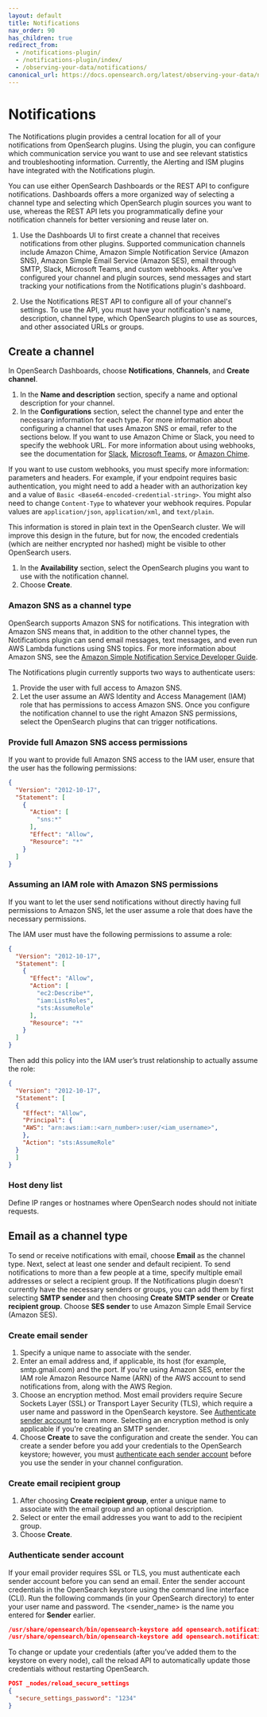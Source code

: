 ```yaml
---
layout: default
title: Notifications
nav_order: 90
has_children: true
redirect_from:
  - /notifications-plugin/
  - /notifications-plugin/index/
  - /observing-your-data/notifications/
canonical_url: https://docs.opensearch.org/latest/observing-your-data/notifications/index/
---
```


# Notifications

The Notifications plugin provides a central location for all of your notifications from OpenSearch plugins. Using the plugin, you can configure which communication service you want to use and see relevant statistics and troubleshooting information. Currently, the Alerting and ISM plugins have integrated with the Notifications plugin.

You can use either OpenSearch Dashboards or the REST API to configure notifications. Dashboards offers a more organized way of selecting a channel type and selecting which OpenSearch plugin sources you want to use, whereas the REST API lets you programmatically define your notification channels for better versioning and reuse later on.

1. Use the Dashboards UI to first create a channel that receives notifications from other plugins. Supported communication channels include Amazon Chime, Amazon Simple Notification Service (Amazon SNS), Amazon Simple Email Service (Amazon SES), email through SMTP, Slack, Microsoft Teams, and custom webhooks. After you’ve configured your channel and plugin sources, send messages and start tracking your notifications from the Notifications plugin's dashboard.

2. Use the Notifications REST API to configure all of your channel's settings. To use the API, you must have your notification's name, description, channel type, which OpenSearch plugins to use as sources, and other associated URLs or groups.

## Create a channel

In OpenSearch Dashboards, choose **Notifications**, **Channels**, and **Create channel**.

1. In the **Name and description** section, specify a name and optional description for your channel.
2. In the **Configurations** section, select the channel type and enter the necessary information for each type. For more information about configuring a channel that uses Amazon SNS or email, refer to the sections below. If you want to use Amazon Chime or Slack, you need to specify the webhook URL. For more information about using webhooks, see the documentation for [Slack](https://api.slack.com/messaging/webhooks), [Microsoft Teams](https://learn.microsoft.com/en-us/microsoftteams/platform/webhooks-and-connectors/what-are-webhooks-and-connectors), or [Amazon Chime](https://docs.aws.amazon.com/chime/latest/ug/webhooks.html).

If you want to use custom webhooks, you must specify more information: parameters and headers. For example, if your endpoint requires basic authentication, you might need to add a header with an authorization key and a value of `Basic <Base64-encoded-credential-string>`. You might also need to change `Content-Type` to whatever your webhook requires. Popular values are `application/json`, `application/xml`, and `text/plain`.

This information is stored in plain text in the OpenSearch cluster. We will improve this design in the future, but for now, the encoded credentials (which are neither encrypted nor hashed) might be visible to other OpenSearch users.

1. In the **Availability** section, select the OpenSearch plugins you want to use with the notification channel.
2. Choose **Create**.

### Amazon SNS as a channel type

OpenSearch supports Amazon SNS for notifications. This integration with Amazon SNS means that, in addition to the other channel types, the Notifications plugin can send email messages, text messages, and even run AWS Lambda functions using SNS topics. For more information about Amazon SNS, see the [Amazon Simple Notification Service Developer Guide](https://docs.aws.amazon.com/sns/latest/dg/welcome.html).

The Notifications plugin currently supports two ways to authenticate users:

1. Provide the user with full access to Amazon SNS.
2. Let the user assume an AWS Identity and Access Management (IAM) role that has permissions to access Amazon SNS. Once you configure the notification channel to use the right Amazon SNS permissions, select the OpenSearch plugins that can trigger notifications.

### Provide full Amazon SNS access permissions

If you want to provide full Amazon SNS access to the IAM user, ensure that the user has the following permissions:

```json
{
  "Version": "2012-10-17",
  "Statement": [
    {
      "Action": [
        "sns:*"
      ],
      "Effect": "Allow",
      "Resource": "*"
    }
  ]
}
```

### Assuming an IAM role with Amazon SNS permissions

If you want to let the user send notifications without directly having full permissions to Amazon SNS, let the user assume a role that does have the necessary permissions.

The IAM user must have the following permissions to assume a role:

```json
{
  "Version": "2012-10-17",
  "Statement": [
    {
      "Effect": "Allow",
      "Action": [
        "ec2:Describe*",
        "iam:ListRoles",
        "sts:AssumeRole"
      ],
      "Resource": "*"
    }
  ]
}
```

Then add this policy into the IAM user’s trust relationship to actually assume the role:

```json
{
  "Version": "2012-10-17",
  "Statement": [
  {
    "Effect": "Allow",
    "Principal": {
    "AWS": "arn:aws:iam::<arn_number>:user/<iam_username>",
    },
    "Action": "sts:AssumeRole"
  }
  ]
}
```

### Host deny list

Define IP ranges or hostnames where OpenSearch nodes should not initiate requests. 

## Email as a channel type

To send or receive notifications with email, choose **Email** as the channel type. Next, select at least one sender and default recipient. To send notifications to more than a few people at a time, specify multiple email addresses or select a recipient group. If the Notifications plugin doesn’t currently have the necessary senders or groups, you can add them by first selecting **SMTP sender** and then choosing **Create SMTP sender** or **Create recipient group**. Choose **SES sender** to use Amazon Simple Email Service (Amazon SES).

### Create email sender

1. Specify a unique name to associate with the sender.
2. Enter an email address and, if applicable, its host (for example, smtp.gmail.com) and the port. If you're using Amazon SES, enter the IAM role Amazon Resource Name (ARN) of the AWS account to send notifications from, along with the AWS Region.
3. Choose an encryption method. Most email providers require Secure Sockets Layer (SSL) or Transport Layer Security (TLS), which require a user name and password in the OpenSearch keystore. See [Authenticate sender account](#authenticate-sender-account) to learn more. Selecting an encryption method is only applicable if you're creating an SMTP sender.
4. Choose **Create** to save the configuration and create the sender. You can create a sender before you add your credentials to the OpenSearch keystore; however, you must [authenticate each sender account](#authenticate-sender-account) before you use the sender in your channel configuration.

### Create email recipient group

1. After choosing **Create recipient group**, enter a unique name to associate with the email group and an optional description.
2. Select or enter the email addresses you want to add to the recipient group.
3. Choose **Create**.

### Authenticate sender account

If your email provider requires SSL or TLS, you must authenticate each sender account before you can send an email. Enter the sender account credentials in the OpenSearch keystore using the command line interface (CLI). Run the following commands (in your OpenSearch directory) to enter your user name and password. The &lt;sender_name&gt; is the name you entered for **Sender** earlier.

```json
/usr/share/opensearch/bin/opensearch-keystore add opensearch.notifications.core.email.<sender_name>.username
/usr/share/opensearch/bin/opensearch-keystore add opensearch.notifications.core.email.<sender_name>.password
```

To change or update your credentials (after you’ve added them to the keystore on every node), call the reload API to automatically update those credentials without restarting OpenSearch.

```json
POST _nodes/reload_secure_settings
{
  "secure_settings_password": "1234"
}
```

